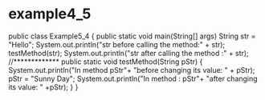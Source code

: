 # example4_5
public class Example5_4 {
public static void main(String[] args) String str = "Hello"; System.out.println("str before calling the method:" + str);
testMethod(str); System.out.println("str after calling the method :" + str);
//*************
public static void testMethod(String pStr)
{
System.out.println("In method pStr"+ "before changing its value: " + pStr); pStr = "Sunny Day";
System.out.println("In method : pStr"+ "after changing its value: " +pStr);
}
}
